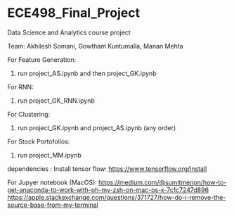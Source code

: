 # ECE498_Final_Project
Data Science and Analytics course project

Team: Akhilesh Somani, Gowtham Kuntumalla, Manan Mehta

For Feature Generation:
1. run project_AS.ipynb and then project_GK.ipynb

For RNN: 
1. run project_GK_RNN.ipynb

For Clustering: 
1. run project_GK.ipynb and project_AS.ipynb (any order)

For Stock Portofolios:
1. run project_MM.ipynb


dependencies :
Install tensor flow: https://www.tensorflow.org/install

For Jupyer notebook (MacOS):
https://medium.com/@sumitmenon/how-to-get-anaconda-to-work-with-oh-my-zsh-on-mac-os-x-7c1c7247d896
https://apple.stackexchange.com/questions/371727/how-do-i-remove-the-source-base-from-my-terminal

